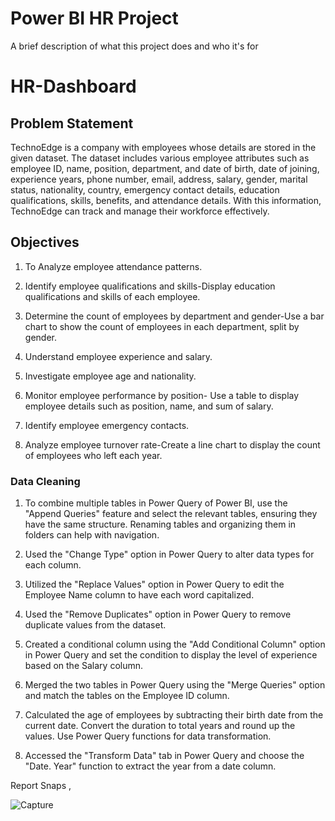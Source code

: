 
# Power BI HR Project

A brief description of what this project does and who it's for

# HR-Dashboard


## Problem Statement

TechnoEdge is a company with employees whose details are stored in the given dataset. The dataset includes various employee attributes such as employee ID, name, position, department, and date of birth, date of joining, experience years, phone number, email, address, salary, gender, marital status, nationality, country, emergency contact details, education qualifications, skills, benefits, and attendance details. With this information, TechnoEdge can track and manage their workforce effectively.

## Objectives

1) To Analyze employee attendance patterns.

2) Identify employee qualifications and skills-Display education qualifications and skills of each employee.

3) Determine the count of employees by department and gender-Use a bar chart to show the count of employees in each department, split by gender.

4) Understand employee experience and salary.

5) Investigate employee age and nationality.

6) Monitor employee performance by position- Use a table to display employee details such as position, name, and sum of salary.

7) Identify employee emergency contacts.

8) Analyze employee turnover rate-Create a line chart to display the count of employees who left each year.



### Data Cleaning

1) To combine multiple tables in Power Query of Power BI, use the "Append Queries" feature and select the relevant tables, ensuring they have the same structure. Renaming tables and organizing them in folders can help with navigation.

2) Used the "Change Type" option in Power Query to alter data types for each column.

3) Utilized the "Replace Values" option in Power Query to edit the Employee Name column to have each word capitalized.

4) Used the "Remove Duplicates" option in Power Query to remove duplicate values from the dataset.

5) Created a conditional column using the "Add Conditional Column" option in Power Query and set the condition to display the level of experience based on the Salary column.

6) Merged the two tables in Power Query using the "Merge Queries" option and match the tables on the Employee ID column.

7) Calculated the age of employees by subtracting their birth date from the current date. Convert the duration to total years and round up the values. Use Power Query functions for data transformation.

8) Accessed the "Transform Data" tab in Power Query and choose the "Date. Year" function to extract the year from a date column.


        
Report Snaps ,

![Capture](https://github.com/Sagarbhar/POWER-BI-HR-1-PROJECT/assets/168229258/f2d1f6e7-7975-4882-a413-a8430755a970)
